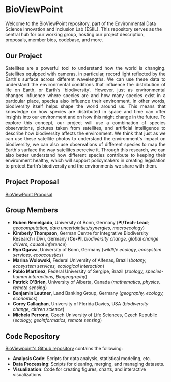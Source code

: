 # BioViewPoint
Welcome to the BioViewPoint repository, part of the Environmental Data Science Innovation and Inclusion Lab (ESIIL). This repository serves as the central hub for our working group, hosting our project description, proposals, member bios, codebase, and more.

## Our Project
<p align="justify">
  Satellites are a powerful tool to understand how the world is changing. Satellites equipped with cameras, in particular, record light reflected by the Earth's surface across different wavelengths. We can use these data to understand the environmental conditions that influence the distribution of life on Earth, or Earth’s 'biodiversity'. However, just as environmental changes influence where species are and how many species exist in a particular place, species also influence their environment. In other words, biodiversity itself helps shape the world around us. This means that knowledge on how species are distributed in space and time can offer insights into our environment and on how this might change in the future. To explore this concept, our project will use a combination of species observations, pictures taken from satellites, and artificial intelligence to describe how biodiversity affects the environment. We think that just as we can use these satellite photos to understand the environment's impact on biodiversity, we can also use observations of different species to map the Earth's surface the way satellites perceive it. Through this research, we can also better understand how different species contribute to keeping their environment healthy, which will support policymakers in creating legislation to protect Earth’s biodiversity and the environments we share with them.
</p>

## Project Proposal
[BioViewPoint Proposal](https://drive.google.com/file/d/1zVZuIuF-O6vphaCs65ClvpsQfimR4QGy/view?usp=sharing)

## Group Members
- **Ruben Remelgado**, University of Bonn, Germany (**PI/Tech-Lead**; *geocomputation, data uncertainties/synergies, macroecology*) 
- **Kimberly Thompson**, German Centre for Integrative Biodiversity Research (iDiv), Germany (**Co-PI**, *biodiversity change, global change drivers, causal inference*)
- **Ryo Ogawa**, University of Bonn, Germany (*wildlife ecology, ecosystem services,  ecoacoustics*)
- **Marina Wolowski**, Federal University of Alfenas, Brazil	(*botany, ecosystem services, ecological interaction*)
- **Pablo Martinez**, Federal University of Sergipe, Brazil	(*zoology, species-human interactions, Biogeography*)
- **Patrick O'Brien**, University of Alberta, Canada (*mathematics, physics, remote sensing*)
- **Benjamin Leutner**, Land Banking Group, Germany (*geography, ecology, economics*)
- **Corey Callaghan**, University of Florida	Davies, USA (*biodiversity change, citizen science*)
- **Michela Perrone**, Czech University of Life Sciences, Czech Republic (*ecology, geoinformatics, remote sensing*)

## Code Repository
[BioViewpoint's Github repository](https://github.com/CU-ESIIL/BioViewPoint/tree/main/Code) contains the following:
- **Analysis Code**: Scripts for data analysis, statistical modeling, etc.
- **Data Processing**: Scripts for cleaning, merging, and managing datasets.
- **Visualization**: Code for creating figures, charts, and interactive visualizations.

